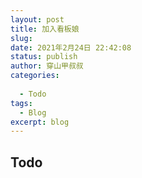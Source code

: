 ```yaml
---
layout: post
title: 加入看板娘
slug: 
date: 2021年2月24日 22:42:08
status: publish
author: 穿山甲叔叔
categories:  
  
  - Todo
tags:
  - Blog
excerpt: blog
---
```


## Todo